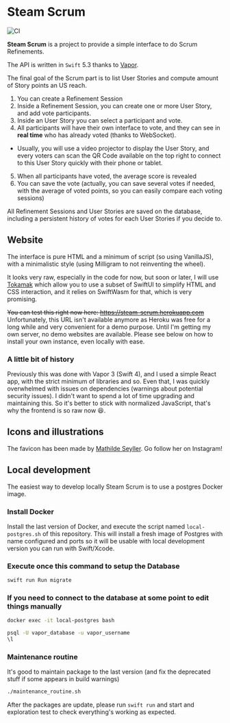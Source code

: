 # Steam Scrum

![CI](https://github.com/renaudjenny/steamScrum/workflows/Swift/badge.svg)

**Steam Scrum** is a project to provide a simple interface to do Scrum Refinements.

The API is written in `Swift` 5.3 thanks to [Vapor](https://vapor.codes).

The final goal of the Scrum part is to list User Stories and compute amount of Story points an US reach.

1. You can create a Refinement Session
2. Inside a Refinement Session, you can create one or more User Story, and add vote participants.
3. Inside an User Story you can select a participant and vote.
4. All participants will have their own interface to vote, and they can see in **real time** who has already voted (thanks to WebSocket).
  * Usually, you will use a video projector to display the User Story, and every voters can scan the QR Code available on the top right to connect to this User Story quickly with their phone or tablet.
5. When all participants have voted, the average score is revealed
6. You can save the vote (actually, you can save several votes if needed, with the average of voted points, so you can easily compare each voting sessions)

All Refinement Sessions and User Stories are saved on the database, including a persistent history of votes for each User Stories if you decide to.

## Website

The interface is pure HTML and a minimum of script (so using VanillaJS), with a minimalistic style (using Milligram to not reinventing the wheel).

It looks very raw, especially in the code for now, but soon or later, I will use [Tokamak](https://github.com/swiftwasm/Tokamak) which allow you to use a subset of SwiftUI to simplify HTML and CSS interaction, and it relies on SwiftWasm for that, which is very promising.

~~You can test this right now here: https://steam-scrum.herokuapp.com~~ Unfortunately, this URL isn't available anymore as Heroku was free for a long while and very convenient for a demo purpose. Until I'm getting my own server, no demo websites are available. Please see below on how to install your own instance, even locally with ease.

### A little bit of history

Previously this was done with Vapor 3 (Swift 4), and I used a simple React app, with the strict minimum of libraries and so. Even that, I was quickly overwhelmed with issues on dependencies (warnings about potential security issues). I didn't want to spend a lot of time upgrading and maintaining this. So it's better to stick with normalized JavaScript, that's why the frontend is so raw now 😆.

## Icons and illustrations

The favicon has been made by [Mathilde Seyller](https://instagram.com/myobriel). Go follow her on Instagram!

## Local development

The easiest way to develop locally Steam Scrum is to use a postgres Docker image.

### Install Docker

Install the last version of Docker, and execute the script named `local-postgres.sh` of this repository. This will install a fresh image of Postgres with name configured and ports so it will be usable with local development version you can run with Swift/Xcode.

### Execute once this command to setup the Database

```bash
swift run Run migrate
```

### If you need to connect to the database at some point to edit things manually

```bash
docker exec -it local-postgres bash
```

```bash
psql -U vapor_database -u vapor_username
\l
```

### Maintenance routine

It's good to maintain package to the last version (and fix the deprecated stuff if some appears in build warnings)

```bash
./maintenance_routine.sh
```

After the packages are update, please run `swift run` and start and exploration test to check everything's working as expected.
